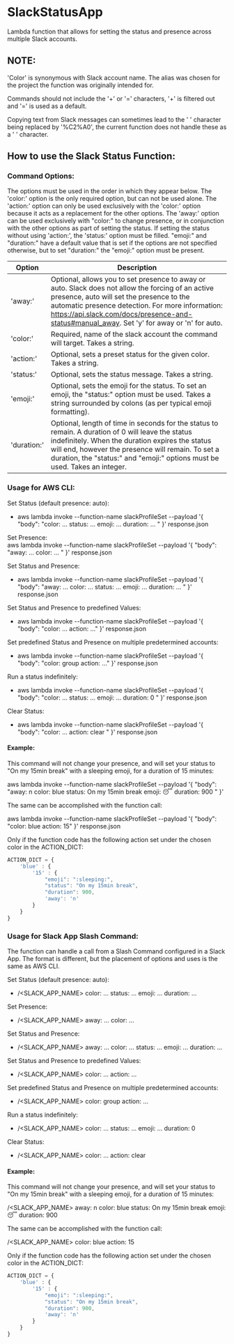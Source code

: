 # SlackStatusApp

Lambda function that allows for setting the status and presence across multiple Slack accounts.

## NOTE: 

'Color' is synonymous with Slack account name. The alias was chosen for the project the function was originally intended for.

Commands should not include the '+' or '=' characters, '+' is filtered out and '=' is used as a default.
 
Copying text from Slack messages can sometimes lead to the ' ' character being replaced by '%C2%A0', the current function does not handle these as a ' ' character. 


## How to use the Slack Status Function:

### Command Options:

  The options must be used in the order in which they appear below. The 'color:' option is the only required option, but can not be used alone. The 'action:' option can only be used exclusively with the 'color:' option because it acts as a replacement for the other options. The 'away:' option can be used exclusively with "color:" to change presence, or in conjunction with the other options as part of setting the status. If setting the status without using 'action:', the 'status:' option must be filled. "emoji:" and "duration:" have a default value that is set if the options are not specified otherwise, but to set "duration:" the "emoji:" option must be present.

Option | Description
------------ | -------------
  'away:' | Optional, allows you to set presence to away or auto. Slack does not allow the forcing of an active presence, auto will set the presence to the automatic presence detection. For more information: https://api.slack.com/docs/presence-and-status#manual_away. Set 'y' for away or 'n' for auto.
  'color:' | Required, name of the slack account the command will target. Takes a string.
  'action:' | Optional, sets a preset status for the given color. Takes a string.
  'status:' | Optional, sets the status message. Takes a string.
  'emoji:' | Optional, sets the emoji for the status. To set an emoji, the "status:" option must be used. Takes a string surrounded by colons (as per typical emoji formatting).
  'duration:' | Optional, length of time in seconds for the status to remain. A duration of 0 will leave the status indefinitely. When the duration expires the status will end, however the presence will remain. To set a duration, the "status:" and "emoji:" options must be used. Takes an integer. 


### Usage for AWS CLI: 

Set Status (default presence: auto):   
- aws lambda invoke --function-name slackProfileSet --payload '{ "body": "color: ... status: ... emoji: ... duration: ... " }' response.json  

Set Presence:   
  aws lambda invoke --function-name slackProfileSet --payload '{ "body": "away: ... color: ... " }' response.json  
  
Set Status and Presence:   
- aws lambda invoke --function-name slackProfileSet --payload '{ "body": "away: ... color: ... status: ... emoji: ... duration: ... " }' response.json  

Set Status and Presence to predefined Values:  
- aws lambda invoke --function-name slackProfileSet --payload '{ "body": "color: ... action: ..." }' response.json  

Set predefined Status and Presence on multiple predetermined accounts:   
- aws lambda invoke --function-name slackProfileSet --payload '{ "body": "color: group action: ..." }' response.json  

Run a status indefinitely:   
- aws lambda invoke --function-name slackProfileSet --payload '{ "body": "color: ... status: ... emoji: ... duration: 0 " }' response.json  

Clear Status:   
- aws lambda invoke --function-name slackProfileSet --payload '{ "body": "color: ... action: clear " }' response.json  


#### Example:  

This command will not change your presence, and will set your status to "On my 15min break" with a sleeping emoji, for a duration of 15 minutes: 

aws lambda invoke --function-name slackProfileSet --payload '{ "body": "away: n color: blue status: On my 15min break emoji: :sleeping: duration: 900 " }'  

The same can be accomplished with the function call:  

aws lambda invoke --function-name slackProfileSet --payload '{ "body": "color: blue action: 15" }' response.json  

Only if the function code has the following action set under the chosen color in the ACTION_DICT:  

```javascript
ACTION_DICT = {  
    'blue' : {  
        '15' : {  
            "emoji": ":sleeping:",  
            "status": "On my 15min break",  
            "duration": 900,  
            'away': 'n'  
        }  
    }  
}  
```

### Usage for Slack App Slash Command:  

The function can handle a call from a Slash Command configured in a Slack App. The format is different, but the placement of options and uses is the same as AWS CLI.  

Set Status (default presence: auto):   
- /<SLACK_APP_NAME> color: ... status: ... emoji: ... duration: ...  

Set Presence:   
- /<SLACK_APP_NAME> away: ... color: ...   

Set Status and Presence:   
- /<SLACK_APP_NAME> away: ... color: ... status: ... emoji: ... duration: ...  

Set Status and Presence to predefined Values:  
- /<SLACK_APP_NAME> color: ... action: ...  

Set predefined Status and Presence on multiple predetermined accounts:   
- /<SLACK_APP_NAME> color: group action: ...  

Run a status indefinitely:   
- /<SLACK_APP_NAME> color: ... status: ... emoji: ... duration: 0  

Clear Status:   
- /<SLACK_APP_NAME> color: ... action: clear  


#### Example:  

This command will not change your presence, and will set your status to "On my 15min break" with a sleeping emoji, for a duration of 15 minutes: 

/<SLACK_APP_NAME> away: n color: blue status: On my 15min break emoji: :sleeping: duration: 900  

The same can be accomplished with the function call:  

/<SLACK_APP_NAME> color: blue action: 15  

Only if the function code has the following action set under the chosen color in the ACTION_DICT:  

```javascript
ACTION_DICT = {  
    'blue' : {  
        '15' : {  
            "emoji": ":sleeping:",  
            "status": "On my 15min break",  
            "duration": 900,  
            'away': 'n'  
        }  
    }  
}  
```
